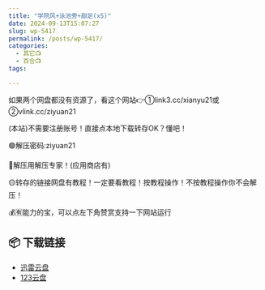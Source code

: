 ```yaml
---
title: "学院风+泳池旁+甜足(x5)"
date: 2024-09-13T15:07:27
slug: wp-5417
permalink: /posts/wp-5417/
categories:
  - 其它📺
  - 百合📺
tags:

---
```


如果两个网盘都没有资源了，看这个网站👉①link3.cc/xianyu21或②vlink.cc/ziyuan21

(本站)不需要注册账号！直接点本地下载转存OK？懂吧！

🟢解压密码:ziyuan21

🔵解压用解压专家！(应用商店有)

🟡转存的链接网盘有教程！一定要看教程！按教程操作！不按教程操作你不会解压！

💰🈶能力的宝，可以点左下角赞赏支持一下网站运行

## 📦 下载链接
- [迅雷云盘](https://blziyuan21.com/pay-download/5417?key=c16197a937&down_id=0)
- [123云盘](https://blziyuan21.com/pay-download/5417?key=c16197a937&down_id=1)

